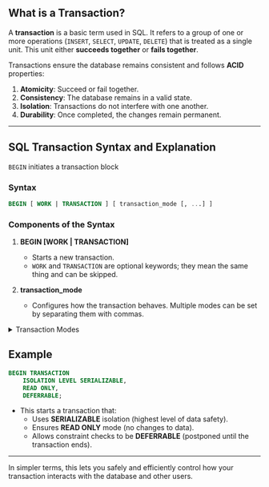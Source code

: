 ## What is a Transaction?

A **transaction** is a basic term used in SQL. It refers to a group of one or more operations (`INSERT`, `SELECT`, `UPDATE`, `DELETE`) that is treated as a single unit. This unit either **succeeds together** or **fails together**.

Transactions ensure the database remains consistent and follows **ACID** properties:

1. **Atomicity**: Succeed or fail together.
2. **Consistency**: The database remains in a valid state.
3. **Isolation**: Transactions do not interfere with one another.
4. **Durability**: Once completed, the changes remain permanent.

---

## SQL Transaction Syntax and Explanation

`BEGIN` initiates a transaction block

### Syntax
```sql
BEGIN [ WORK | TRANSACTION ] [ transaction_mode [, ...] ]
```

### Components of the Syntax

1. **BEGIN [WORK | TRANSACTION]**  
   - Starts a new transaction.  
   - `WORK` and `TRANSACTION` are optional keywords; they mean the same thing and can be skipped.  

2. **transaction_mode**  
   - Configures how the transaction behaves. Multiple modes can be set by separating them with commas.  


<details>
<summary> Transaction Modes </summary>

<details>
<summary>Isolation Level Problem Cases</summary>

## Database Isolation Level Issues

### 1. Dirty Reads
- **Core Issue:**  
  Inconsistent data due to reading uncommitted changes from other transactions, which may later be rolled back. This leads to using incorrect or unreliable data.
  
- **Impact:**  
  Decisions based on dirty data can lead to errors, such as wrong balances, inventory, or financial calculations, because the data was never finalized.

### 2. Non-Repeatable Reads
- **Core Issue:**  
  Inconsistent results when the same data is read multiple times within a transaction, but other transactions modify it in between. This causes discrepancies because the data changes unexpectedly.
  
- **Impact:**  
  Inaccurate calculations, reporting, or decisions, especially when calculations rely on data remaining stable throughout a transaction (e.g., during financial operations or inventory management).

### 3. Phantom Reads
- **Core Issue:**  
  Changes in the result set of a query due to new rows being added or removed by other transactions. This leads to inconsistency when the same query returns different results at different times.
  
- **Impact:**  
  Issues in reporting, query results, or business logic, as the results of a query can change unexpectedly due to concurrent transactions modifying the dataset.

</details>

#### 1. **ISOLATION LEVEL**
Controls how "isolated" the transaction is from other transactions. It defines how data changes by one transaction are visible to others.  

- **SERIALIZABLE**: The highest isolation. Transactions are completely independent, ensuring no conflicts but slower performance. *Prevent all cases*
- **REPEATABLE READ**: Prevents changes to rows being read, but new rows can still appear in the result. *Allow only Phantom Read (**Default mode**)*.  
- **READ COMMITTED**: Default in most databases. Ensures only committed changes are read, balancing performance and accuracy. *Prevent only Dirty Read*.  
- **READ UNCOMMITTED**: The lowest isolation. Transactions can read uncommitted data, which may cause inconsistencies . *Allow all cases*. 

#### 2. **READ WRITE | READ ONLY**
- **READ WRITE**: Allows changes to data (default). *Almost all queries are allowed*. 
- **READ ONLY**: Ensures the transaction does not change any data, useful for reporting. *Query like* `SELECT` *are allowed.* `INSERT`, `DELETE`, `DROP` *such are not allowed.*   

#### 3. **[ NOT ] DEFERRABLE**
- Affects the timing of constraint checks (e.g., foreign keys).  
- **DEFERRABLE**: Allows constraint checks to be delayed until the end of the transaction.  
- **NOT DEFERRABLE**: Forces immediate constraint checks.  

</details>

## Example
```sql
BEGIN TRANSACTION 
    ISOLATION LEVEL SERIALIZABLE, 
    READ ONLY, 
    DEFERRABLE;
```

- This starts a transaction that:
  - Uses **SERIALIZABLE** isolation (highest level of data safety).  
  - Ensures **READ ONLY** mode (no changes to data).  
  - Allows constraint checks to be **DEFERRABLE** (postponed until the transaction ends).  

---

In simpler terms, this lets you safely and efficiently control how your transaction interacts with the database and other users.

